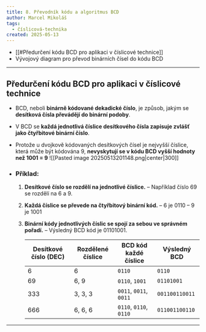 ```yaml
---
title: 8. Převodník kódu a algoritmus BCD
author: Marcel Mikoláš
tags:
  - číslicová-technika
created: 2025-05-13
---
```

- [[#Předurčení kódu BCD pro aplikaci v číslicové technice]]
- Vývojový diagram pro převod binárních čísel do kódu BCD
---

## Předurčení kódu BCD pro aplikaci v číslicové technice
* BCD, neboli **binárně kódované dekadické číslo**, je způsob, jakým se **desítková čísla převádějí do binární podoby**.
* V BCD se **každá jednotlivá číslice desítkového čísla zapisuje zvlášť jako čtyřbitové binární číslo**.
* Protože u dvojkově kódovaných desítkových čísel je nejvyšší číslice, která může být
kódována 9, **nevyskytují se v kódu BCD vyšší hodnoty než 1001 = 9**
![[Pasted image 20250513201148.png|center|300]]


* ### Příklad:
	1. **Desítkové číslo se rozdělí na jednotlivé číslice.**
	    – Například číslo 69 se rozdělí na 6 a 9.
	2. **Každá číslice se převede na čtyřbitový binární kód.**
	    – 6 je 0110
	    – 9 je 1001
	3. **Binární kódy jednotlivých číslic se spojí za sebou ve správném pořadí.**
	    – Výsledný BCD kód je 01101001.

		| Desítkové číslo (DEC) | Rozdělené číslice | BCD kód každé číslice | Výsledný BCD       |
		|-----------------------|-------------------|-----------------------|--------------------|
		| 6                     | 6                 | `0110`                | `0110`             |
		| 69                    | 6, 9              | `0110`, `1001`        | `01101001`         |
		| 333                   | 3, 3, 3           | `0011`, `0011`, `0011`| `001100110011`     |
		| 666                   | 6, 6, 6           | `0110`, `0110`, `0110`| `011001100110`     |



---